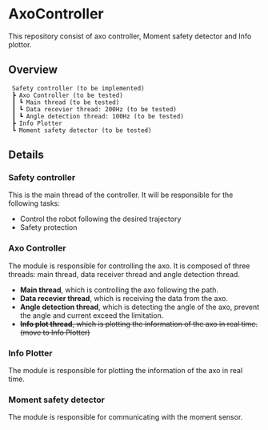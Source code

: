 # AxoController

This repository consist of axo controller, Moment safety detector and Info plottor.

## Overview
```
 Safety controller (to be implemented)
 ┣ Axo Controller (to be tested)
 ┃ ┗ Main thread (to be tested)
 ┃ ┗ Data recevier thread: 200Hz (to be tested)
 ┃ ┗ Angle detection thread: 100Hz (to be tested)
 ┣ Info Plotter
 ┗ Moment safety detector (to be tested)
```

## Details

### Safety controller
This is the main thread of the controller. It will be responsible for the following tasks:
- Control the robot following the desired trajectory
- Safety protection

### Axo Controller

The module is responsible for controlling the axo. It is composed of three threads: main thread, data receiver thread and angle detection thread.
* **Main thread**, which is controlling the axo following the path.
* **Data recevier thread**, which is receiving the data from the axo.
* **Angle detection thread**, which is detecting the angle of the axo, prevent the angle and current exceed the limitation.
* ~~**Info plot thread**, which is plotting the information of the axo in real time. (move to Info Plotter)~~

### Info Plotter

The module is responsible for plotting the information of the axo in real time.

### Moment safety detector

The module is responsible for communicating with the moment sensor.